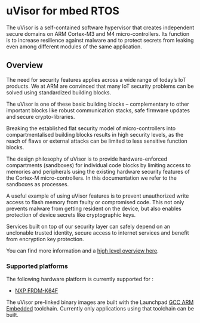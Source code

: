 # uVisor for mbed RTOS

The uVisor is a self-contained software hypervisor that creates independent secure domains on ARM Cortex-M3 and M4 micro-controllers. Its function is to increase resilience against malware and to protect secrets from leaking even among different modules of the same application.

## Overview

The need for security features applies across a wide range of today’s IoT products. We at ARM are convinced that many IoT security problems can be solved using standardized building blocks.

The uVisor is one of these basic building blocks – complementary to other important blocks like robust communication stacks, safe firmware updates and secure crypto-libraries.

Breaking the established flat security model of micro-controllers into compartmentalised building blocks results in high security levels, as the reach of flaws or external attacks can be limited to less sensitive function blocks.

The design philosophy of uVisor is to provide hardware-enforced compartments (sandboxes) for individual code blocks by limiting access to memories and peripherals using the existing hardware security features of the Cortex-M micro-controllers. In this documentation we refer to the sandboxes as processes.

A useful example of using uVisor features is to prevent unauthorized write access to flash memory from faulty or compromised code. This not only prevents malware from getting resident on the device, but also enables protection of device secrets like cryptographic keys.

Services built on top of our security layer can safely depend on an unclonable trusted identity, secure access to internet services and benefit from encryption key protection.

You can find more information and a [high level overview here](http://www.slideshare.net/FoolsDelight/resilient-iot-security-the-end-of-flat-security-models).

### Supported platforms

The following hardware platform is currently supported for :

* [NXP FRDM-K64F](http://developer.mbed.org/platforms/FRDM-K64F/)

The uVisor pre-linked binary images are built with the Launchpad [GCC ARM Embedded](https://launchpad.net/gcc-arm-embedded) toolchain. Currently only applications using that toolchain can be built.
